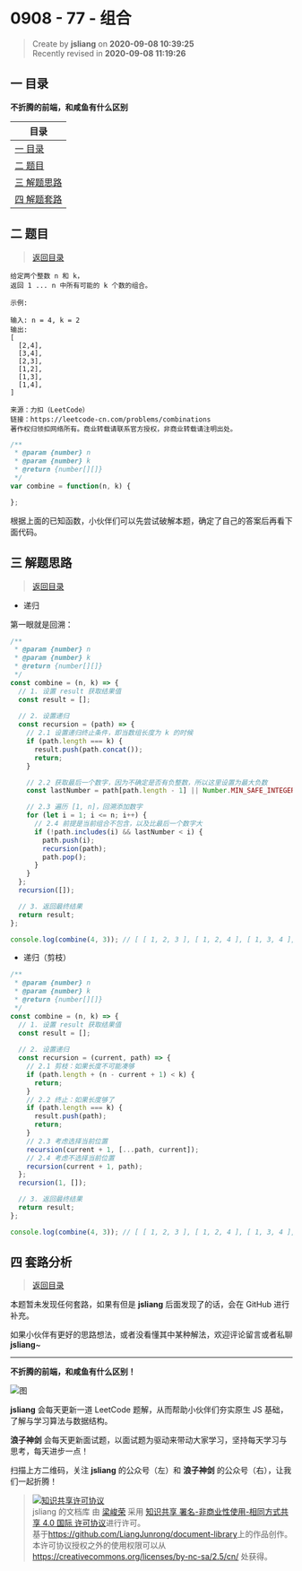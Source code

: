 0908 - 77 - 组合
===

> Create by **jsliang** on **2020-09-08 10:39:25**  
> Recently revised in **2020-09-08 11:19:26**

## <a name="chapter-one" id="chapter-one"></a>一 目录

**不折腾的前端，和咸鱼有什么区别**

| 目录 |
| --- |
| [一 目录](#chapter-one) |
| <a name="catalog-chapter-two" id="catalog-chapter-two"></a>[二 题目](#chapter-two) |
| <a name="catalog-chapter-three" id="catalog-chapter-three"></a>[三 解题思路](#chapter-three) |
| <a name="catalog-chapter-four" id="catalog-chapter-four"></a>[四 解题套路](#chapter-four) |

## <a name="chapter-two" id="chapter-two"></a>二 题目

> [返回目录](#chapter-one)

```
给定两个整数 n 和 k，
返回 1 ... n 中所有可能的 k 个数的组合。

示例:

输入: n = 4, k = 2
输出:
[
  [2,4],
  [3,4],
  [2,3],
  [1,2],
  [1,3],
  [1,4],
]

来源：力扣（LeetCode）
链接：https://leetcode-cn.com/problems/combinations
著作权归领扣网络所有。商业转载请联系官方授权，非商业转载请注明出处。
```

```js
/**
 * @param {number} n
 * @param {number} k
 * @return {number[][]}
 */
var combine = function(n, k) {

};
```

根据上面的已知函数，小伙伴们可以先尝试破解本题，确定了自己的答案后再看下面代码。

## <a name="chapter-three" id="chapter-three"></a>三 解题思路

> [返回目录](#chapter-one)

* 递归

第一眼就是回溯：

```js
/**
 * @param {number} n
 * @param {number} k
 * @return {number[][]}
 */
const combine = (n, k) => {
  // 1. 设置 result 获取结果值
  const result = [];
  
  // 2. 设置递归
  const recursion = (path) => {
    // 2.1 设置递归终止条件，即当数组长度为 k 的时候
    if (path.length === k) {
      result.push(path.concat());
      return;
    }

    // 2.2 获取最后一个数字，因为不确定是否有负整数，所以这里设置为最大负数
    const lastNumber = path[path.length - 1] || Number.MIN_SAFE_INTEGER;

    // 2.3 遍历 [1, n]，回溯添加数字
    for (let i = 1; i <= n; i++) {
      // 2.4 前提是当前组合不包含，以及比最后一个数字大
      if (!path.includes(i) && lastNumber < i) {
        path.push(i);
        recursion(path);
        path.pop();
      }
    }
  };
  recursion([]);

  // 3. 返回最终结果
  return result;
};

console.log(combine(4, 3)); // [ [ 1, 2, 3 ], [ 1, 2, 4 ], [ 1, 3, 4 ], [ 2, 3, 4 ] ]
```

* 递归（剪枝）

```js
/**
 * @param {number} n
 * @param {number} k
 * @return {number[][]}
 */
const combine = (n, k) => {
  // 1. 设置 result 获取结果值
  const result = [];
  
  // 2. 设置递归
  const recursion = (current, path) => {
    // 2.1 剪枝：如果长度不可能凑够
    if (path.length + (n - current + 1) < k) {
      return;
    }
    // 2.2 终止：如果长度够了
    if (path.length === k) {
      result.push(path);
      return;
    }
    // 2.3 考虑选择当前位置
    recursion(current + 1, [...path, current]);
    // 2.4 考虑不选择当前位置
    recursion(current + 1, path);
  };
  recursion(1, []);

  // 3. 返回最终结果
  return result;
};

console.log(combine(4, 3)); // [ [ 1, 2, 3 ], [ 1, 2, 4 ], [ 1, 3, 4 ], [ 2, 3, 4 ] ]
```

## <a name="chapter-four" id="chapter-four"></a>四 套路分析

> [返回目录](#chapter-one)

本题暂未发现任何套路，如果有但是 **jsliang** 后面发现了的话，会在 GitHub 进行补充。

如果小伙伴有更好的思路想法，或者没看懂其中某种解法，欢迎评论留言或者私聊 **jsliang**~

---

**不折腾的前端，和咸鱼有什么区别！**

![图](https://github.com/LiangJunrong/document-library/blob/master/public-repertory/img/z-index-small.png?raw=true)

**jsliang** 会每天更新一道 LeetCode 题解，从而帮助小伙伴们夯实原生 JS 基础，了解与学习算法与数据结构。

**浪子神剑** 会每天更新面试题，以面试题为驱动来带动大家学习，坚持每天学习与思考，每天进步一点！

扫描上方二维码，关注 **jsliang** 的公众号（左）和 **浪子神剑** 的公众号（右），让我们一起折腾！

> <a rel="license" href="http://creativecommons.org/licenses/by-nc-sa/4.0/"><img alt="知识共享许可协议" style="border-width:0" src="https://i.creativecommons.org/l/by-nc-sa/4.0/88x31.png" /></a><br /><span xmlns:dct="http://purl.org/dc/terms/" property="dct:title">jsliang 的文档库</span> 由 <a xmlns:cc="http://creativecommons.org/ns#" href="https://github.com/LiangJunrong/document-library" property="cc:attributionName" rel="cc:attributionURL">梁峻荣</a> 采用 <a rel="license" href="http://creativecommons.org/licenses/by-nc-sa/4.0/">知识共享 署名-非商业性使用-相同方式共享 4.0 国际 许可协议</a>进行许可。<br />基于<a xmlns:dct="http://purl.org/dc/terms/" href="https://github.com/LiangJunrong/document-library" rel="dct:source">https://github.com/LiangJunrong/document-library</a>上的作品创作。<br />本许可协议授权之外的使用权限可以从 <a xmlns:cc="http://creativecommons.org/ns#" href="https://creativecommons.org/licenses/by-nc-sa/2.5/cn/" rel="cc:morePermissions">https://creativecommons.org/licenses/by-nc-sa/2.5/cn/</a> 处获得。